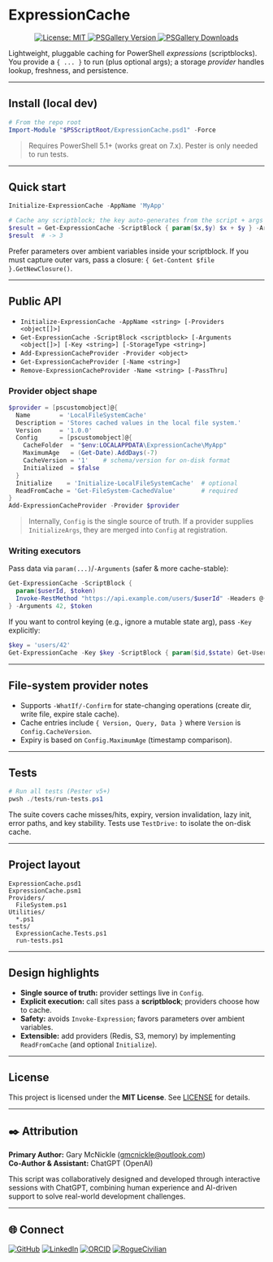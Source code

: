 # ExpressionCache

<p align="center">
  <!-- <a href="https://github.com/gmcnickle/ExpressionCache/actions/workflows/tests.yml">
    <img alt="CI" src="https://github.com/gmcnickle/ExpressionCache/actions/workflows/tests.yml/badge.svg">
  </a> -->
  <a href="LICENSE">
    <img alt="License: MIT" src="https://img.shields.io/badge/License-MIT-yellow.svg">
  </a>
  <a href="https://www.powershellgallery.com/packages/ExpressionCache">
    <img alt="PSGallery Version" src="https://img.shields.io/powershellgallery/v/ExpressionCache">
  </a>
  <a href="https://www.powershellgallery.com/packages/ExpressionCache">
    <img alt="PSGallery Downloads" src="https://img.shields.io/powershellgallery/dt/ExpressionCache">
  </a>
  <!-- Optional: Code coverage (if you add Codecov) -->
  <!-- <a href="https://codecov.io/gh/gmcnickle/ExpressionCache">
    <img alt="Coverage" src="https://codecov.io/gh/gmcnickle/ExpressionCache/branch/main/graph/badge.svg">
  </a> -->
</p>


Lightweight, pluggable caching for PowerShell *expressions* (scriptblocks). You provide a `{ ... }` to run (plus optional args); a storage *provider* handles lookup, freshness, and persistence.

---

## Install (local dev)

```powershell
# From the repo root
Import-Module "$PSScriptRoot/ExpressionCache.psd1" -Force
```

> Requires PowerShell 5.1+ (works great on 7.x). Pester is only needed to run tests.

---

## Quick start

```powershell
Initialize-ExpressionCache -AppName 'MyApp'

# Cache any scriptblock; the key auto-generates from the script + args
$result = Get-ExpressionCache -ScriptBlock { param($x,$y) $x + $y } -Arguments 1,2
$result  # -> 3
```

Prefer parameters over ambient variables inside your scriptblock. If you must capture outer vars, pass a closure: `{ Get-Content $file }.GetNewClosure()`.

---

## Public API

- `Initialize-ExpressionCache -AppName <string> [-Providers <object[]>]`
- `Get-ExpressionCache -ScriptBlock <scriptblock> [-Arguments <object[]>] [-Key <string>] [-StorageType <string>]`
- `Add-ExpressionCacheProvider -Provider <object>`
- `Get-ExpressionCacheProvider [-Name <string>]`
- `Remove-ExpressionCacheProvider -Name <string> [-PassThru]`

### Provider object shape

```powershell
$provider = [pscustomobject]@{
  Name        = 'LocalFileSystemCache'
  Description = 'Stores cached values in the local file system.'
  Version     = '1.0.0'
  Config      = [pscustomobject]@{
    CacheFolder  = "$env:LOCALAPPDATA\ExpressionCache\MyApp"
    MaximumAge   = (Get-Date).AddDays(-7)
    CacheVersion = '1'    # schema/version for on-disk format
    Initialized  = $false
  }
  Initialize    = 'Initialize-LocalFileSystemCache'  # optional
  ReadFromCache = 'Get-FileSystem-CachedValue'       # required
}
Add-ExpressionCacheProvider -Provider $provider
```

> Internally, `Config` is the single source of truth. If a provider supplies `InitializeArgs`, they are merged into `Config` at registration.

### Writing executors

Pass data via `param(...)`/`-Arguments` (safer & more cache-stable):

```powershell
Get-ExpressionCache -ScriptBlock {
  param($userId, $token)
  Invoke-RestMethod "https://api.example.com/users/$userId" -Headers @{ Authorization = "Bearer $token" }
} -Arguments 42, $token
```

If you want to control keying (e.g., ignore a mutable state arg), pass `-Key` explicitly:

```powershell
$key = 'users/42'
Get-ExpressionCache -Key $key -ScriptBlock { param($id,$state) Get-User $id } -Arguments 42, $state
```

---

## File-system provider notes

- Supports `-WhatIf/-Confirm` for state-changing operations (create dir, write file, expire stale cache).
- Cache entries include `{ Version, Query, Data }` where `Version` is `Config.CacheVersion`.
- Expiry is based on `Config.MaximumAge` (timestamp comparison).

---

## Tests

```powershell
# Run all tests (Pester v5+)
pwsh ./tests/run-tests.ps1
```

The suite covers cache misses/hits, expiry, version invalidation, lazy init, error paths, and key stability. Tests use `TestDrive:` to isolate the on-disk cache.

---

## Project layout

```
ExpressionCache.psd1
ExpressionCache.psm1
Providers/
  FileSystem.ps1
Utilities/
  *.ps1
tests/
  ExpressionCache.Tests.ps1
  run-tests.ps1
```

---

## Design highlights

- **Single source of truth:** provider settings live in `Config`.
- **Explicit execution:** call sites pass a **scriptblock**; providers choose how to cache.
- **Safety:** avoids `Invoke-Expression`; favors parameters over ambient variables.
- **Extensible:** add providers (Redis, S3, memory) by implementing `ReadFromCache` (and optional `Initialize`).

---

## License

This project is licensed under the **MIT License**. See [LICENSE](LICENSE) for details.

---

## ✒️ Attribution

**Primary Author:** Gary McNickle ([gmcnickle@outlook.com](mailto:gmcnickle@outlook.com))  
**Co-Author & Assistant:** ChatGPT (OpenAI)

This script was collaboratively designed and developed through interactive sessions with ChatGPT, combining human experience and AI-driven support to solve real-world development challenges.

---

## 🌐 Connect

[![GitHub](https://img.shields.io/badge/GitHub-%40gmcnickle-181717?style=flat-square&logo=github)](https://github.com/gmcnickle)
[![LinkedIn](https://img.shields.io/badge/LinkedIn-Gary%20McNickle-0A66C2?style=flat-square&logo=linkedin&logoColor=white)](https://www.linkedin.com/in/gmcnickle)
[![ORCID](https://img.shields.io/badge/ORCID-0009--0002--7161--0992-A6CE39?style=flat-square&logo=orcid)](https://orcid.org/0009-0002-7161-0992)
[![RogueCivilian](https://img.shields.io/badge/RogueCivilian-Articles%20%26%20Projects-552B75?style=flat-square)](https://roguecivilian.net)
